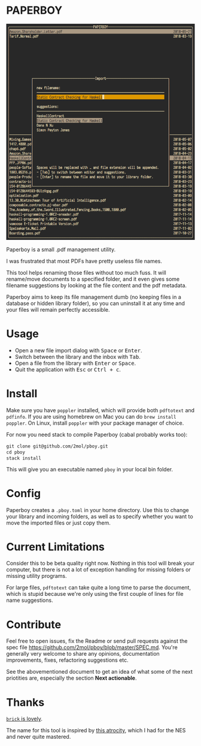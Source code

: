 # PAPERBOY

![import screen](https://raw.githubusercontent.com/2mol/pboy/master/doc/import.png)

Paperboy is a small .pdf management utility.

I was frustrated that most PDFs have pretty useless file names.

This tool helps renaming those files without too much fuss. It will rename/move documents to a specified folder, and it even gives some filename suggestions by looking at the file content and the pdf metadata.

Paperboy aims to keep its file management dumb (no keeping files in a database or hidden library folder), so you can uninstall it at any time and your files will remain perfectly accessible.

# Usage

- Open a new file import dialog with <kbd>Space</kbd> or <kbd>Enter</kbd>.
- Switch between the library and the inbox with <kbd>Tab</kbd>.
- Open a file from the library with <kbd>Enter</kbd> or <kbd>Space</kbd>.
- Quit the application with <kbd>Esc</kbd> or <kbd>Ctrl + c</kbd>.

# Install

Make sure you have `poppler` installed, which will provide both `pdftotext` and `pdfinfo`. If you are using homebrew on Mac you can do `brew install poppler`. On Linux, install `poppler` with your package manager of choice.

For now you need stack to compile Paperboy (cabal probably works too):

```
git clone git@github.com/2mol/pboy.git
cd pboy
stack install
```

This will give you an executable named `pboy` in your local bin folder.

# Config

Paperboy creates a `.pboy.toml` in your home directory. Use this to change your library and incoming folders, as well as to specify whether you want to move the imported files or just copy them.

# Current Limitations

Consider this to be beta quality right now. Nothing in this tool will break your computer, but there is not a lot of exception handling for missing folders or missing utility programs.

For large files, `pdftotext` can take quite a long time to parse the document, which is stupid because we're only using the first couple of lines for file name suggestions.

# Contribute

Feel free to open issues, fix the Readme or send pull requests against the spec file https://github.com/2mol/pboy/blob/master/SPEC.md. You're generally very welcome to share any opinions, documentation improvements, fixes, refactoring suggestions etc.

See the abovementioned document to get an idea of what some of the next priotities are, especially the section **Next actionable**.

# Thanks

[`brick` is lovely](https://github.com/jtdaugherty/brick/).

The name for this tool is inspired by [this atrocity](https://en.wikipedia.org/wiki/Paperboy_(video_game)), which I had for the NES and never quite mastered.
